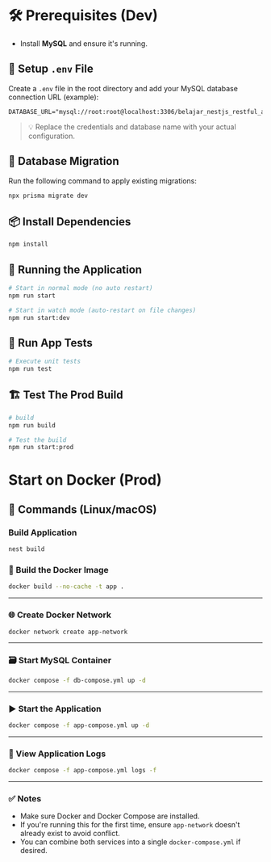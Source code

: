 # 🛠️ Prerequisites (Dev)

* Install **MySQL** and ensure it's running.

## 📄 Setup `.env` File

Create a `.env` file in the root directory and add your MySQL database connection URL (example):

```env
DATABASE_URL="mysql://root:root@localhost:3306/belajar_nestjs_restful_api_prod"
```

> 💡 Replace the credentials and database name with your actual configuration.

## 🔄 Database Migration

Run the following command to apply existing migrations:

```bash
npx prisma migrate dev
```

## 📦 Install Dependencies

```bash
npm install
```

## 🚀 Running the Application

```bash
# Start in normal mode (no auto restart)
npm run start

# Start in watch mode (auto-restart on file changes)
npm run start:dev
```
## 🧪 Run App Tests

```bash
# Execute unit tests
npm run test
```

## 🏗️ Test The Prod Build

```bash
# build
npm run build

# Test the build
npm run start:prod
```



# Start on Docker (Prod)
## 🚀 Commands (Linux/macOS)

### Build Application
```bash
nest build
```

### 🔨 Build the Docker Image

```bash
docker build --no-cache -t app .
```

---

### 🌐 Create Docker Network

```bash
docker network create app-network
```

---

### 🗃️ Start MySQL Container

```bash
docker compose -f db-compose.yml up -d
```

---

### ▶️ Start the Application

```bash
docker compose -f app-compose.yml up -d
```

---

### 📄 View Application Logs

```bash
docker compose -f app-compose.yml logs -f
```

---
### ✅ Notes

* Make sure Docker and Docker Compose are installed.
* If you're running this for the first time, ensure `app-network` doesn't already exist to avoid conflict.
* You can combine both services into a single `docker-compose.yml` if desired.
